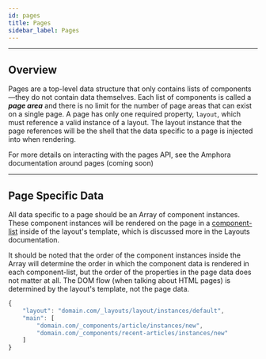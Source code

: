 ```yaml
---
id: pages
title: Pages
sidebar_label: Pages
---
```

---

## Overview
Pages are a top-level data structure that only contains lists of components—they do not contain data themselves. Each list of components is called a ***page area*** and there is no limit for the number of page areas that can exist on a single page. A page has only one required property, `layout`, which must reference a valid instance of a layout. The layout instance that the page references will be the shell that the data specific to a page is injected into when rendering.

For more details on interacting with the pages API, see the Amphora documentation around pages (coming soon)

---

## Page Specific Data
All data specific to a page should be an Array of component instances. These component instances will be rendered on the page in a [component-list](https://docs.clayplatform.com/clay-kiln/docs/manipulating_components#component-lists)  inside of the layout's template, which is discussed more in the Layouts documentation.

It should be noted that the order of the component instances inside the Array will determine the order in which the component data is rendered in each component-list, but the order of the properties in the page data does not matter at all. The DOM flow (when talking about HTML pages) is determined by the layout's template, not the page data.

```js
{
    "layout": "domain.com/_layouts/layout/instances/default",
    "main": [
        "domain.com/_components/article/instances/new",
        "domain.com/_components/recent-articles/instances/new"
    ]
}
```

